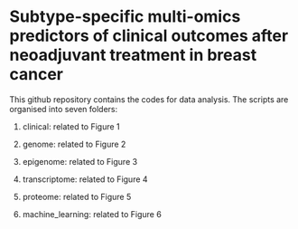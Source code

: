 # Subtype-specific multi-omics predictors of clinical outcomes after neoadjuvant treatment in breast cancer

This github repository contains the codes for data analysis. The scripts are organised into seven folders:

1. clinical: related to Figure 1

2. genome: related to Figure 2

3. epigenome: related to Figure 3

4. transcriptome: related to Figure 4

5. proteome: related to Figure 5

6. machine_learning: related to Figure 6
